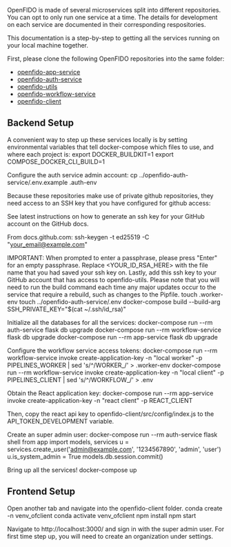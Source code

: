 OpenFIDO is made of several microservices split into different repositories. You can opt to only run one service at a time. The details for development on each service are documented in their corresponding respositories. 

This documentation is a step-by-step to getting all the services running on your local machine together.

First, please clone the following OpenFIDO repositories into the same folder:
* [openfido-app-service](https://github.com/slacgismo/openfido-app-service)
* [openfido-auth-service](https://github.com/slacgismo/openfido-auth-service)
* [openfido-utils](https://github.com/slacgismo/openfido-utils)
* [openfido-workflow-service](https://github.com/slacgismo/openfido-workflow-service)
* [openfido-client](https://github.com/slacgismo/openfido-client)

## Backend Setup
A convenient way to step up these services locally is by setting environmental variables that tell docker-compose which files to use, and where each project is:
    export DOCKER_BUILDKIT=1
    export COMPOSE_DOCKER_CLI_BUILD=1

Configure the auth service admin account:
    cp ../openfido-auth-service/.env.example .auth-env

Because these repositories make use of private github repositories, they
need access to an SSH key that you have configured for github access:

See latest instructions on how to generate an ssh key for your GitHub account on the GitHub docs.

From docs.github.com:
    ssh-keygen -t ed25519 -C "your_email@example.com"

IMPORTANT: When prompted to enter a passphrase, please press "Enter" for an empty passphrase.
Replace <YOUR_ID_RSA_HERE> with the file name that you had saved your ssh key on.
Lastly, add this ssh key to your GitHub account that has access to openfido-utils.
Please note that you will need to run the build command each time any major updates occur to the service that require a rebuild, such as changes to the Pipfile.
    touch .worker-env
    touch ../openfido-auth-service/.env
    docker-compose build --build-arg SSH_PRIVATE_KEY="$(cat ~/.ssh/id_rsa)"

Initialize all the databases for all the services:
    docker-compose run --rm auth-service flask db upgrade
    docker-compose run --rm workflow-service flask db upgrade 
    docker-compose run --rm app-service flask db upgrade

Configure the workflow service access tokens:
    docker-compose run --rm workflow-service invoke create-application-key -n "local worker" -p PIPELINES_WORKER | sed 's/^/WORKER_/' > .worker-env
    docker-compose run --rm workflow-service invoke create-application-key -n "local client" -p PIPELINES_CLIENT | sed 's/^/WORKFLOW_/' > .env

Obtain the React application key:
    docker-compose run --rm app-service invoke create-application-key -n "react client" -p REACT_CLIENT

Then, copy the react api key to openfido-client/src/config/index.js to the API_TOKEN_DEVELOPMENT variable.

Create an super admin user:
    docker-compose run --rm auth-service flask shell
    from app import models, services
    u = services.create_user('admin@example.com', '1234567890', 'admin', 'user')
    u.is_system_admin = True
    models.db.session.commit()

Bring up all the services!
    docker-compose up

## Frontend Setup
Open another tab and navigate into the openfido-client folder.
    conda create -n venv_ofclient
    conda activate venv_ofclient
    npm install
    npm start

Navigate to http://localhost:3000/ and sign in with the super admin user. 
For first time step up, you will need to create an organization under settings.
